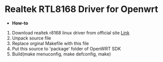 # Realtek RTL8168 Driver for Openwrt
- **How-to**
1. Download realtek r8168 linux driver from official site [Link](https://www.realtek.com/component/zoo/category/network-interface-controllers-10-100-1000m-gigabit-ethernet-pci-express-software)  
2. Unpack source file  
3. Replace orginal Makefile with this file  
4. Put this source to 'package' folder of OpenWRT SDK  
5. Build(make menuconfig, make defconfig, make)  
